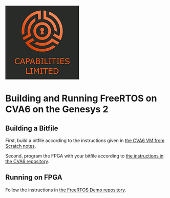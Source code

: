 ![Cap Ltd Logo](./img/CapLtdLogo.png)

# Building and Running FreeRTOS on CVA6 on the Genesys 2

## Building a Bitfile

First, build a bitfile according to the instructions given in [the CVA6 VM from Scratch notes](https://github.com/Capabilities-Limited/cva6-build-notes/blob/main/cva6-vm-from-scratch-notes.md).

Second, program the FPGA with your bitfile according to [the instructions in the CVA6 repository](https://github.com/Capabilities-Limited/cva6?tab=readme-ov-file#programming-the-memory-configuration-file).


## Running on FPGA

Follow the instructions in [the FreeRTOS Demo repository](https://github.com/Capabilities-Limited/FreeRTOS-Partner-Supported-Demos/tree/cva6/RISC-V_cva6).
